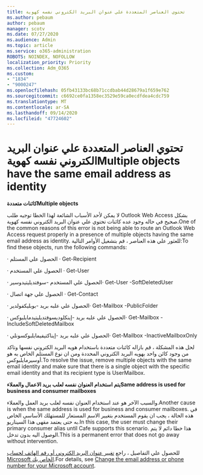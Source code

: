 ```yaml
---
title: تحتوي العناصر المتعددة علي عنوان البريد الكتروني نفسه كهوية
ms.author: pebaum
author: pebaum
manager: scotv
ms.date: 07/27/2020
ms.audience: Admin
ms.topic: article
ms.service: o365-administration
ROBOTS: NOINDEX, NOFOLLOW
localization_priority: Priority
ms.collection: Adm_O365
ms.custom:
- "1834"
- "9000247"
ms.openlocfilehash: 05fb43133bc68b71ccdbab44d28679a1f659e762
ms.sourcegitcommit: c6692ce0fa1358ec3529e59ca0ecdfdea4cdc759
ms.translationtype: MT
ms.contentlocale: ar-SA
ms.lasthandoff: 09/14/2020
ms.locfileid: "47724602"
---
```

# <a name="multiple-objects-have-the-same-email-address-as-identity"></a><span data-ttu-id="1cce0-102">تحتوي العناصر المتعددة علي عنوان البريد الكتروني نفسه كهوية</span><span class="sxs-lookup"><span data-stu-id="1cce0-102">Multiple objects have the same email address as identity</span></span>

<span data-ttu-id="1cce0-103">**كائنات متعددة**</span><span class="sxs-lookup"><span data-stu-id="1cce0-103">**Multiple objects**</span></span>

<span data-ttu-id="1cce0-104">لا يمكن لأحد الأسباب الشائعة لهذا الخطا توجيه طلب Outlook Web Access بشكل صحيح في حاله وجود عده كائنات تحتوي علي عنوان البريد الكتروني نفسه كهوية.</span><span class="sxs-lookup"><span data-stu-id="1cce0-104">One of the common reasons of this error is not being able to route an Outlook Web Access request properly in a presence of multiple objects having the same email address as identity.</span></span> <span data-ttu-id="1cce0-105">للعثور علي هذه العناصر ، قم بتشغيل الأوامر التالية:</span><span class="sxs-lookup"><span data-stu-id="1cce0-105">To find these objects, run the following commands:</span></span>

<span data-ttu-id="1cce0-106">· الحصول علي المستلم <email address></span><span class="sxs-lookup"><span data-stu-id="1cce0-106">· Get-Recipient <email address></span></span>

<span data-ttu-id="1cce0-107">· الحصول علي المستخدم <email address></span><span class="sxs-lookup"><span data-stu-id="1cce0-107">· Get-User <email address></span></span>

<span data-ttu-id="1cce0-108">· الحصول علي المستخدم <email address> -سوفتديليتيدوسير</span><span class="sxs-lookup"><span data-stu-id="1cce0-108">· Get-User <email address> -SoftDeletedUser</span></span>

<span data-ttu-id="1cce0-109">· الحصول علي جهة اتصال <email address></span><span class="sxs-lookup"><span data-stu-id="1cce0-109">· Get-Contact <email address></span></span>

<span data-ttu-id="1cce0-110">· الحصول علي علبه بريد <email address> -بوبليكفولدير</span><span class="sxs-lookup"><span data-stu-id="1cce0-110">· Get-Mailbox <email address> -PublicFolder</span></span>

<span data-ttu-id="1cce0-111">· الحصول علي علبه بريد <email address> -إينكلوديسوفتديليتيدمايلبوكس</span><span class="sxs-lookup"><span data-stu-id="1cce0-111">· Get-Mailbox <email address> -IncludeSoftDeletedMailbox</span></span>

<span data-ttu-id="1cce0-112">· الحصول علي علبه بريد <email address> -إيناكتيفيمايلبوكسونلي</span><span class="sxs-lookup"><span data-stu-id="1cce0-112">· Get-Mailbox <email address> -InactiveMailboxOnly</span></span>

<span data-ttu-id="1cce0-113">لحل هذه المشكلة ، قم بازاله كائنات متعددة باستخدام هويه البريد الكتروني نفسها وتاكد من وجود كائن واحد بهويه البريد الكتروني المحددة ومن ان نوع المستلم الخاص به هو أوسيرمايلبوكس.</span><span class="sxs-lookup"><span data-stu-id="1cce0-113">To resolve the issue, remove multiple objects with the same email identity and make sure that there is a single object with the specific email identity and that its recipient type is UserMailbox.</span></span>

<span data-ttu-id="1cce0-114">**يتم استخدام العنوان نفسه لعلب بريد الاعمال والعملاء**</span><span class="sxs-lookup"><span data-stu-id="1cce0-114">**Same address is used for business and consumer mailboxes**</span></span>

<span data-ttu-id="1cce0-115">والسبب الآخر هو عند استخدام العنوان نفسه لعلب بريد العمل والعملاء.</span><span class="sxs-lookup"><span data-stu-id="1cce0-115">Another cause is when the same address is used for business and consumer mailboxes.</span></span> <span data-ttu-id="1cce0-116">في هذه الحالة ، يجب ان يقوم المستخدم بتغيير الاسم المستعار للمستهلك الأساسي الخاص به حتى يعتمد مقهى هذا السيناريو.</span><span class="sxs-lookup"><span data-stu-id="1cce0-116">In this case, the user must change their primary consumer alias until Cafe supports this scenario.</span></span> <span data-ttu-id="1cce0-117">هذا خطا دائم لا يتم الوصول اليه بدون تدخل.</span><span class="sxs-lookup"><span data-stu-id="1cce0-117">This is a permanent error that does not go away without intervention.</span></span>

<span data-ttu-id="1cce0-118">للحصول علي التفاصيل ، راجع [تغيير عنوان البريد الكتروني أو رقم الهاتف لحساب Microsoft الخاص بك](https://support.microsoft.com/help/11545/microsoft-account-rename-your-personal-account).</span><span class="sxs-lookup"><span data-stu-id="1cce0-118">For details, see [Change the email address or phone number for your Microsoft account](https://support.microsoft.com/help/11545/microsoft-account-rename-your-personal-account).</span></span>